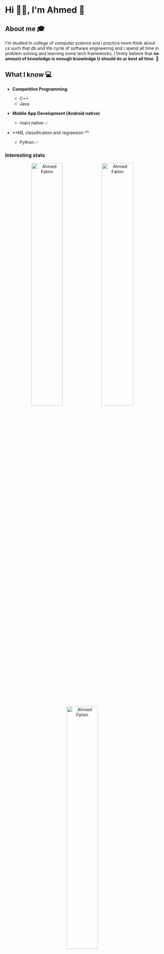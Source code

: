 # Hi 👋🏽, I'm Ahmed 👋


## About me :mortar_board:
I'm studied in college of computer science and i practice more think about cs such that db and life cycle of software engineering and i spend all time in problem solving and learning some tech frameworks, I firmly believe that **no amount of knowledge is enough knowledge U should do ur best all time**. 🧠

## What I know :computer:
- **Competitive Programming**
	- C++
  - Java 
 
- **Moblie App Development (Android native)**
	- react native :white_check_mark:

- **ML classification and regreesion **
	- Python :white_check_mark:

### Interesting stats

<p align="center">
<img width="45%" height="45%" src="https://github-readme-stats.vercel.app/api/top-langs/?username=A7med31fimo&layout=compact&theme=radical" alt="Ahmed Fahim" />
<img width="45%" height="45%" src="https://github-readme-stats.vercel.app/api?username=A7med31fimo&show_icons=true&theme=radical" alt="Ahmed Fahim" />
</p>

<p align="center">
<img width="45%" src="https://github-readme-streak-stats.herokuapp.com/?user=A7med31fimo&theme=radical" alt="Ahmed Fahim" />
</p>

## Reach me 
[![Linkedin](https://img.shields.io/badge/-Ahmed%20Fahim-blue?style=flat-square&logo=linkedin&logoColor=white&link=[https://www.linkedin.com/in/ahmed-hussien1/](https://www.linkedin.com/in/a7med-fahim-685556214/))](https://www.linkedin.com/in/a7med-fahim-685556214/)
[![Mail](https://img.shields.io/badge/-ahmedfahim5435644@gmail.com-gray?style=flat-square&logo=gmail&logoColor=red&link=ahmedfahim5435644@gmail.com
)](mailto:ahmedfahim5435644@gmail.com
)

